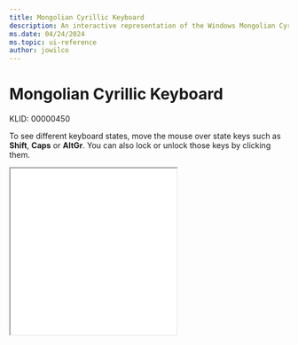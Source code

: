 ```yaml
---
title: Mongolian Cyrillic Keyboard
description: An interactive representation of the Windows Mongolian Cyrillic keyboard. To see different keyboard states, click or move the mouse over the state keys.
ms.date: 04/24/2024
ms.topic: ui-reference
author: jowilco
---
```


# Mongolian Cyrillic Keyboard

KLID: 00000450

To see different keyboard states, move the mouse over state keys such as **Shift**, **Caps** or **AltGr**. You can also lock or unlock those keys by clicking them.

<iframe src="kbdmon.html" height="300"></iframe>
